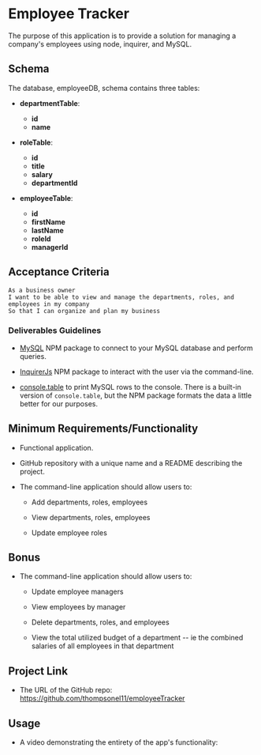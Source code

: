 # Employee Tracker

The purpose of this application is to provide a solution for managing a company's employees using node, inquirer, and MySQL.

## Schema

The database, employeeDB, schema contains three tables:

* **departmentTable**:

  * **id** 
  * **name** 

* **roleTable**:

  * **id** 
  * **title** 
  * **salary** 
  * **departmentId** 

* **employeeTable**:

  * **id** 
  * **firstName** 
  * **lastName** 
  * **roleId** 
  * **managerId** 

## Acceptance Criteria

```
As a business owner
I want to be able to view and manage the departments, roles, and employees in my company
So that I can organize and plan my business
```

### Deliverables Guidelines

* [MySQL](https://www.npmjs.com/package/mysql) NPM package to connect to your MySQL database and perform queries.

* [InquirerJs](https://www.npmjs.com/package/inquirer/v/0.2.3) NPM package to interact with the user via the command-line.

* [console.table](https://www.npmjs.com/package/console.table) to print MySQL rows to the console. There is a built-in version of `console.table`, but the NPM package formats the data a little better for our purposes.


## Minimum Requirements/Functionality

* Functional application.

* GitHub repository with a unique name and a README describing the project.

* The command-line application should allow users to:

  * Add departments, roles, employees

  * View departments, roles, employees

  * Update employee roles

## Bonus

* The command-line application should allow users to:

  * Update employee managers

  * View employees by manager

  * Delete departments, roles, and employees

  * View the total utilized budget of a department -- ie the combined salaries of all employees in that department


## Project Link

* The URL of the GitHub repo: https://github.com/thompsonel11/employeeTracker

## Usage 

* A video demonstrating the entirety of the app's functionality: 
